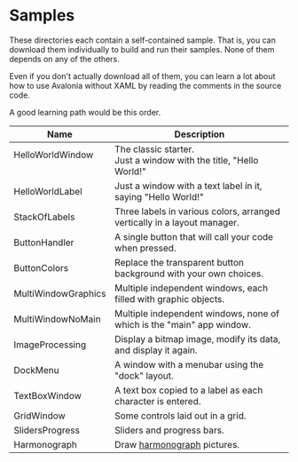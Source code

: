 # Samples

These directories each contain a self-contained sample. That is, you can download
them individually to build and run their samples. None of them depends on any of
the others.

Even if you don't actually download all of them, you can learn a lot about how to
use Avalonia without XAML by reading the comments in the source code.

A good learning path would be this order.

| Name                       | Description                                                              |
|----------------------------|--------------------------------------------------------------------------|
| HelloWorldWindow<br>&nbsp; | The classic starter.<br>Just a window with the title, "Hello World!"     |
| HelloWorldLabel            | Just a window with a text label in it, saying "Hello World!"             |
| StackOfLabels              | Three labels in various colors, arranged vertically in a layout manager. |
| ButtonHandler              | A single button that will call your code when pressed.                   |
| ButtonColors               | Replace the transparent button background with your own choices.         |
| MultiWindowGraphics        | Multiple independent windows, each filled with graphic objects.          |
| MultiWindowNoMain          | Multiple independent windows, none of which is the "main" app window.    |
| ImageProcessing            | Display a bitmap image, modify its data, and display it again.           |
| DockMenu                   | A window with a menubar using the "dock" layout.                         |
| TextBoxWindow              | A text box copied to a label as each character is entered.               |
| GridWindow                 | Some controls laid out in a grid.                                        |
| SlidersProgress            | Sliders and progress bars.                                               |
| Harmonograph               | Draw [harmonograph](https://en.wikipedia.org/wiki/Harmonograph) pictures.|
